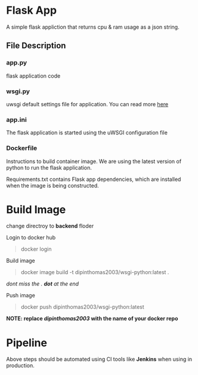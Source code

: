 # Flask App

A simple flask appliction that returns cpu & ram usage as a json string.

## File Description

### app.py
flask application code

### wsgi.py

uwsgi default settings file for application. You can read more [here](https://docs.djangoproject.com/en/4.0/howto/deployment/wsgi/)

### app.ini

The flask application is started using the uWSGI configuration file

### Dockerfile

Instructions to build container image. We are using the latest version of python to run the flask application.  

Requirements.txt contains Flask app dependencies, which are installed when the image is being constructed.

# Build Image

change directroy to **backend** floder

Login to docker hub

> docker login 

Build image
> docker image build -t dipinthomas2003/wsgi-python:latest .

*dont miss the . **dot** at the end*

Push image
> docker push dipinthomas2003/wsgi-python:latest

**NOTE: replace _dipinthomas2003_ with the name of your  docker repo**


# Pipeline

Above steps should be automated using CI tools like **Jenkins** when using in production.